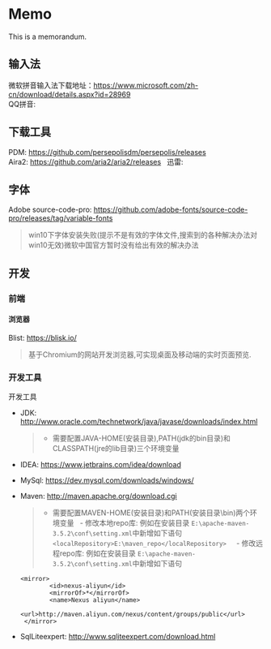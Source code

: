 # Memo
This is a memorandum.

## 输入法
微软拼音输入法下载地址：https://www.microsoft.com/zh-cn/download/details.aspx?id=28969  
QQ拼音: 

## 下载工具
PDM: https://github.com/persepolisdm/persepolis/releases  
Aira2: https://github.com/aria2/aria2/releases  
迅雷: 

## 字体
Adobe source-code-pro: https://github.com/adobe-fonts/source-code-pro/releases/tag/variable-fonts
>win10下字体安装失败(提示不是有效的字体文件,搜索到的各种解决办法对win10无效)微软中国官方暂时没有给出有效的解决办法

## 开发
### 前端
#### 浏览器
Blist: https://blisk.io/
>基于Chromium的网站开发浏览器,可实现桌面及移动端的实时页面预览.  
### 开发工具
开发工具
- JDK: http://www.oracle.com/technetwork/java/javase/downloads/index.html  
  >- 需要配置JAVA-HOME(安装目录),PATH(jdk的bin目录)和CLASSPATH(jre的lib目录)三个环境变量  
- IDEA: https://www.jetbrains.com/idea/download  
- MySql: https://dev.mysql.com/downloads/windows/  
- Maven: http://maven.apache.org/download.cgi 
    >- 需要配置MAVEN-HOME(安装目录)和PATH(安装目录\bin)两个环境变量
     - 修改本地repo库: 例如在安装目录 ```E:\apache-maven-3.5.2\conf\setting.xml```中新增如下语句   
     ```<localRepository>E:\maven_repo</localRepository>```   
     - 修改远程repo库: 例如在安装目录 ```E:\apache-maven-3.5.2\conf\setting.xml```中新增如下语句 
  
    ```
    <mirror>
            <id>nexus-aliyun</id>
            <mirrorOf>*</mirrorOf>
            <name>Nexus aliyun</name>
            <url>http://maven.aliyun.com/nexus/content/groups/public</url>
     </mirror>
     ```
    
- SqlLiteexpert: http://www.sqliteexpert.com/download.html
